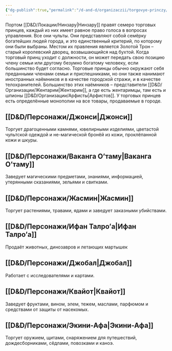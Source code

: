 ```yaml
---
{"dg-publish":true,"permalink":"/d-and-d/organizaczii/torgovye-princzy/","created":"2023-12-25T19:42:38.754+04:00","updated":"2023-12-26T15:54:21.141+04:00"}
---
```


Портом [[D&D/Локации/Нинзару\|Нинзару]] правят семеро торговых принцев, каждый из них имеет равное право голоса в вопросах управления. Все они чульты. Они представляют собой семёрку богатейших людей города, и это единственный критерий, по которому они были выбраны. Местом их правления является Золотой Трон – старый королевский дворец, возвышающийся над бухтой. Когда торговый принц уходит с должности, он может передать свою позицию члену семьи или другому безумно богатому человеку, если большинство будет согласно. Торговые принцы обычно окружают себя преданными членами семьи и приспешниками, но они также нанимают иностранных наёмников и в качестве городской стражи, и в качестве телохранителей. Большинство этих наёмников – представители [[D&D/Организации/Жентарим\|Жентарим]], а где есть жентаримцы, там есть и шпионы [[D&D/Организации/Арфисты\|Арфистов]]. У торговых принцев есть определённые монополии на все товары, продаваемые в городе.
## [[D&D/Персонажи/Джонси\|Джонси]]

Торгует драгоценными камнями, ювелирными изделиями, цветастой чультской одеждой и не-магической бронёй из кожи, проклёпанной кожи и шкуры. 
## [[D&D/Персонажи/Ваканга О’таму\|Ваканга О’таму]]

Заведует магическими предметами, знаниями, информацией, утерянными сказаниями, зельями и свитками.
## [[D&D/Персонажи/Жасмин\|Жасмин]]

Торгует растениями, травами, ядами и заведует заказными убийствами.
## [[D&D/Персонажи/Ифан Талро’a\|Ифан Талро’a]]

Продаёт животных, динозавров и летающих мартышек
## [[D&D/Персонажи/Джобал\|Джобал]]

Работает с исследователями и картами.

## [[D&D/Персонажи/Квайот\|Квайот]]

Заведует фруктами, вином, элем, тежем, маслами, парфюмом и средствами от защиты от насекомых.
## [[D&D/Персонажи/Экини-Афа\|Экини-Афа]]

Торгует оружием, щитами, снаряжением для путешествий, дождесборниками, сёдлами, повозками и каноэ. 
